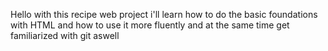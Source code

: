Hello
with this recipe web project i'll learn how to do the basic foundations with HTML and how to use it more fluently
and at the same time get familiarized with git aswell